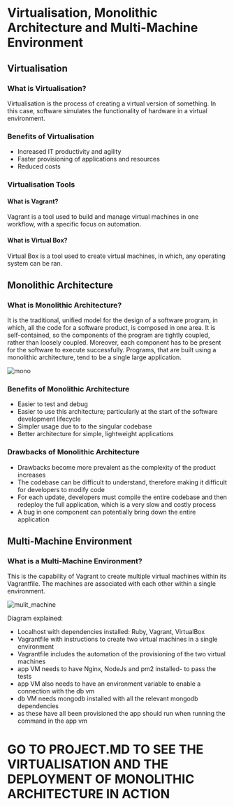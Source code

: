 # Virtualisation, Monolithic Architecture and Multi-Machine Environment

## Virtualisation

### What is Virtualisation?

Virtualisation is the process of creating a virtual version of something. In this case, software simulates the functionality of hardware in a virtual environment. 

### Benefits of Virtualisation

- Increased IT productivity and agility
- Faster provisioning of applications and resources
- Reduced costs

### Virtualisation Tools

#### What is Vagrant?

Vagrant is a tool used to build and manage virtual machines in one workflow, with a specific focus on automation. 

#### What is Virtual Box?

Virtual Box is a tool used to create virtual machines, in which, any operating system can be ran.

## Monolithic Architecture

### What is Monolithic Architecture?

It is the traditional, unified model for the design of a software program, in which, all the code for a software product, is composed in one area. It is self-contained, so the components of the program are tightly coupled, rather than loosely coupled. Moreover, each component has to be present for the software to execute successfully. Programs, that are built using a monolithic architecture, tend to be a single large application.

![mono](https://user-images.githubusercontent.com/99980305/185061807-7e32570b-8b35-4820-976d-a64235056bea.png)

### Benefits of Monolithic Architecture

- Easier to test and debug
- Easier to use this architecture; particularly at the start of the software development lifecycle
- Simpler usage due to to the singular codebase
- Better architecture for simple, lightweight applications

### Drawbacks of Monolithic Architecture

- Drawbacks become more prevalent as the complexity of the product increases
- The codebase can be difficult to understand, therefore making it difficult for developers to modify code
- For each update, developers must compile the entire codebase and then redeploy the full application, which is a very slow and costly process
- A bug in one component can potentially bring down the entire application

## Multi-Machine Environment

### What is a Multi-Machine Environment?

This is the capability of Vagrant to create multiple virtual machines within its Vagrantfile. The machines are associated with each other within a single environment. 

![mulit_machine](https://user-images.githubusercontent.com/99980305/185361524-5afd8e74-7aca-431d-8656-84d936a29678.png)

Diagram explained:

- Localhost with dependencies installed: Ruby, Vagrant, VirtualBox
- Vagrantfile with instructions to create two virtual machines in a single environment
- Vagrantfile includes the automation of the provisioning of the two virtual machines
- app VM needs to have Nginx, NodeJs and pm2 installed- to pass the tests
- app VM also needs to have an environment variable to enable a connection with the db vm
- db VM needs mongodb installed with all the relevant mongodb dependencies
- as these have all been provisioned the app should run when running the command in the app vm

# GO TO PROJECT.MD TO SEE THE VIRTUALISATION AND THE DEPLOYMENT OF MONOLITHIC ARCHITECTURE IN ACTION

